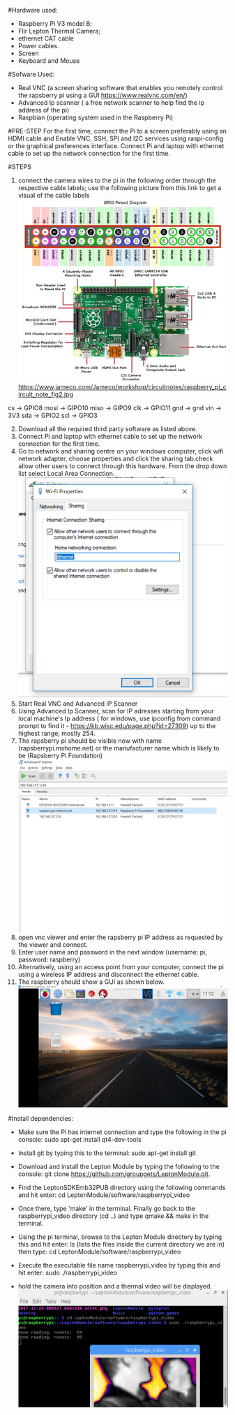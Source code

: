 #Hardware used:
- Raspberry Pi V3 model B;
- Flir Lepton Thermal Camera;
- ethernet CAT cable
- Power cables.
- Screen
- Keyboard and Mouse

#Sofware Used:
- Real VNC (a screen sharing software that enables you remotely control the rapsberry pi using a GUI https://www.realvnc.com/en/)
- Advanced Ip scanner ( a free network scanner to help find the ip address of the pi)
- Raspbian (operating system used in the Raspberry Pi)

#PRE-STEP
For the first time, connect the Pi to a screen preferably using an HDMI cable and Enable VNC, SSH, SPI and I2C services using raspi-config or the graphical preferences interface.
Connect Pi and laptop with ethernet cable to set up the network connection for the first time. 

#STEPS
1. connect the camera wires to the pi in the following order through the respective cable labels;
use the following picture from this link to get a visual of the cable labels
![](Images/raspberry_pi_circuit_note_fig2.jpg)
https://www.jameco.com/Jameco/workshop/circuitnotes/raspberry_pi_circuit_note_fig2.jpg

cs → GPIO8 
mosi → GIPO10 
miso → GIPO9 
clk → GPIO11 
gnd → gnd
vin → 3V3 
sda → GPIO2 
scl → GPIO3

2. Download all the required third party software as listed above.
3. Connect Pi and laptop with ethernet cable to set up the network connection for the first time. 
4. Go to network and sharing centre on your windows computer, click wifi network adapter, choose properties and click the sharing tab.check allow other users to connect through this hardware. From the drop down list select Local Area Connection.
![](Images/NetworkProperties.PNG)
5. Start Real VNC and Advanced IP Scanner
6. Using Advanced Ip Scanner, scan for IP adresses starting from your local machine's Ip address ( for windows, use ipconfig from command prompt to find it - https://kb.wisc.edu/page.php?id=27309) up to the highest range; mostly 254.
7. The rapsberry pi should be visible now with name (rapsberrypi.mshome.net) or the manufacturer name which is likely to be (Rapsberry Pi Foundation)
![](Images/Scanner.PNG)
8. open vnc viewer and enter the rapsberry pi IP address as requested by the viewer and connect.
9. Enter user name and password in the next window (username: pi, password: raspberry)
10. Alternatively, using an access point from your computer, connect the pi using a wireless IP address and disconnect the ethernet cable.
11. The raspberry should show a GUI as shown below.
![](Images/Rasp.PNG)

#Install dependencies:
- Make sure the Pi has internet connection and type the following in the pi console: 
  sudo apt-get install qt4-dev-tools
  
- Install git by typing this to the terminal: 
  sudo apt-get install git

- Download and install the Lepton Module by typing the following to the console: 
  git clone https://github.com/groupgets/LeptonModule.git. 

- Find the LeptonSDKEmb32PUB directory using the following commands and hit enter:
  cd LeptonModule/software/raspberrypi_video
  
- Once there, type 'make' in the terminal. Finally go back to the raspberrypi_video directory (cd ..) and type qmake && make in the       terminal.
    
- Using the pi terminal, browse to the Lepton Module directory by typing this and hit enter:
  ls (lists the files inside the current directory we are in)
  then type:
  cd LeptonModule/software/raspberrypi_video
    
- Execute the executable file name raspberrypi_video by typing this and hit enter:
  sudo ./raspberrypi_video
- hold the camera into position and a thermal video will be displayed.
    ![](Images/Video.PNG)
  
